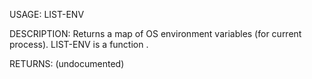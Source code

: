 USAGE:
     LIST-ENV  

DESCRIPTION:
     Returns a map of OS environment variables (for current process).
     LIST-ENV is a function .

RETURNS:
    (undocumented)
